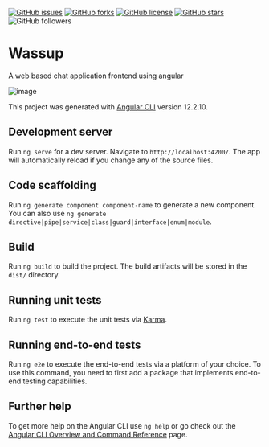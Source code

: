 <a href="https://github.com/i-m-soumya/Wassup/issues"><img alt="GitHub issues" src="https://img.shields.io/github/issues/i-m-soumya/Wassup?style=plastic"></a>
<a href="https://github.com/i-m-soumya/Wassup/network"><img alt="GitHub forks" src="https://img.shields.io/github/forks/i-m-soumya/Wassup?style=plastic"></a>
<a href="https://github.com/i-m-soumya/Wassup/blob/master/LICENSE"><img alt="GitHub license" src="https://img.shields.io/github/license/i-m-soumya/Wassup"></a>
<a href="https://github.com/i-m-soumya/Wassup/stargazers"><img alt="GitHub stars" src="https://img.shields.io/github/stars/i-m-soumya/Wassup"></a>
<img alt="GitHub followers" src="https://img.shields.io/github/followers/i-m-soumya?style=plastic">

# Wassup 
 A web based chat application frontend using angular


![image](https://user-images.githubusercontent.com/33210199/157294283-7f4791f2-0562-4c22-a98f-49aaf5b242f7.png)



This project was generated with [Angular CLI](https://github.com/angular/angular-cli) version 12.2.10.

## Development server

Run `ng serve` for a dev server. Navigate to `http://localhost:4200/`. The app will automatically reload if you change any of the source files.

## Code scaffolding

Run `ng generate component component-name` to generate a new component. You can also use `ng generate directive|pipe|service|class|guard|interface|enum|module`.

## Build

Run `ng build` to build the project. The build artifacts will be stored in the `dist/` directory.

## Running unit tests

Run `ng test` to execute the unit tests via [Karma](https://karma-runner.github.io).

## Running end-to-end tests

Run `ng e2e` to execute the end-to-end tests via a platform of your choice. To use this command, you need to first add a package that implements end-to-end testing capabilities.

## Further help

To get more help on the Angular CLI use `ng help` or go check out the [Angular CLI Overview and Command Reference](https://angular.io/cli) page.

